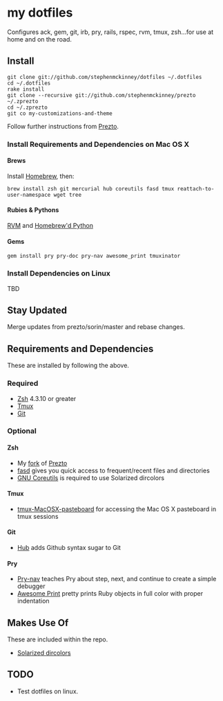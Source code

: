 # my dotfiles

Configures ack, gem, git, irb, pry, rails, rspec, rvm, tmux, zsh...for use at home and on the road.

## Install

    git clone git://github.com/stephenmckinney/dotfiles ~/.dotfiles
    cd ~/.dotfiles
    rake install
    git clone --recursive git://github.com/stephenmckinney/prezto ~/.zprezto
    cd ~/.zprezto
    git co my-customizations-and-theme

Follow further instructions from [Prezto](https://github.com/stephenmckinney/prezto).

### Install Requirements and Dependencies on Mac OS X

#### Brews

Install [Homebrew](http://mxcl.github.com/homebrew/), then:

    brew install zsh git mercurial hub coreutils fasd tmux reattach-to-user-namespace wget tree

#### Rubies & Pythons

[RVM](http://beginrescueend.com/) and [Homebrew'd Python](https://github.com/mxcl/homebrew/wiki/Homebrew-and-Python)

#### Gems

    gem install pry pry-doc pry-nav awesome_print tmuxinator

### Install Dependencies on Linux

TBD

## Stay Updated

Merge updates from prezto/sorin/master and rebase changes.

## Requirements and Dependencies

These are installed by following the above.

### Required

* [Zsh](http://www.zsh.org/) 4.3.10 or greater
* [Tmux](http://tmux.sourceforge.net/)
* [Git](http://git-scm.com/)

### Optional

#### Zsh
* My [fork](https://github.com/stephenmckinney/prezto) of [Prezto](https://github.com/sorin-ionescu/prezto)
* [fasd](https://github.com/clvv/fasd) gives you quick access to frequent/recent files and directories
* [GNU Coreutils](http://www.gnu.org/software/coreutils/) is required to use Solarized dircolors

#### Tmux
* [tmux-MacOSX-pasteboard](https://github.com/ChrisJohnsen/tmux-MacOSX-pasteboard) for accessing the Mac OS X pasteboard in tmux sessions

#### Git
* [Hub](https://github.com/defunkt/hub) adds Github syntax sugar to Git

#### Pry
* [Pry-nav](https://github.com/nixme/pry-nav) teaches Pry about step, next, and continue to create a simple debugger
* [Awesome Print](https://github.com/michaeldv/awesome_print) pretty prints Ruby objects in full color with proper indentation

## Makes Use Of

These are included within the repo.

* [Solarized dircolors](https://github.com/seebi/dircolors-solarized)

## TODO

* Test dotfiles on linux.
